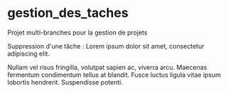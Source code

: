 # gestion_des_taches
Projet multi-branches pour la gestion de projets


Suppression d'une tâche :
Lorem ipsum dolor sit amet, consectetur adipiscing elit.


Nullam vel risus fringilla, volutpat sapien ac, viverra arcu. Maecenas fermentum condimentum tellus at blandit. Fusce luctus ligula vitae ipsum lobortis hendrerit. Suspendisse potenti.
